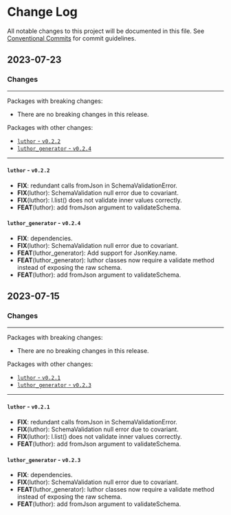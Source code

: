 # Change Log

All notable changes to this project will be documented in this file.
See [Conventional Commits](https://conventionalcommits.org) for commit guidelines.

## 2023-07-23

### Changes

---

Packages with breaking changes:

 - There are no breaking changes in this release.

Packages with other changes:

 - [`luthor` - `v0.2.2`](#luthor---v022)
 - [`luthor_generator` - `v0.2.4`](#luthor_generator---v024)

---

#### `luthor` - `v0.2.2`

 - **FIX**: redundant calls fromJson in SchemaValidationError.
 - **FIX**(luthor): SchemaValidation null error due to covariant.
 - **FIX**(luthor): l.list() does not validate inner values correctly.
 - **FEAT**(luthor): add fromJson argument to validateSchema.

#### `luthor_generator` - `v0.2.4`

 - **FIX**: dependencies.
 - **FIX**(luthor): SchemaValidation null error due to covariant.
 - **FEAT**(luthor_generator): Add support for JsonKey.name.
 - **FEAT**(luthor_generator): luthor classes now require a validate method instead of exposing the raw schema.
 - **FEAT**(luthor): add fromJson argument to validateSchema.


## 2023-07-15

### Changes

---

Packages with breaking changes:

 - There are no breaking changes in this release.

Packages with other changes:

 - [`luthor` - `v0.2.1`](#luthor---v021)
 - [`luthor_generator` - `v0.2.3`](#luthor_generator---v023)

---

#### `luthor` - `v0.2.1`

 - **FIX**: redundant calls fromJson in SchemaValidationError.
 - **FIX**(luthor): SchemaValidation null error due to covariant.
 - **FIX**(luthor): l.list() does not validate inner values correctly.
 - **FEAT**(luthor): add fromJson argument to validateSchema.

#### `luthor_generator` - `v0.2.3`

 - **FIX**: dependencies.
 - **FIX**(luthor): SchemaValidation null error due to covariant.
 - **FEAT**(luthor_generator): luthor classes now require a validate method instead of exposing the raw schema.
 - **FEAT**(luthor): add fromJson argument to validateSchema.

